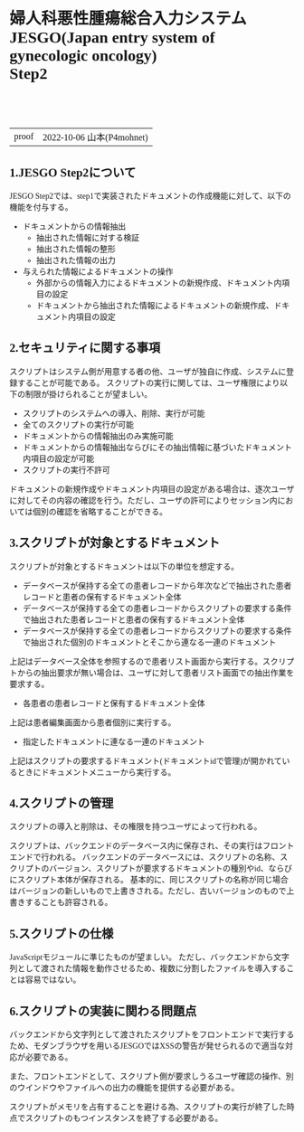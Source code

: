 <style>
BODY {
    font-family: 'BIZ UDPMincho', serif;
}
</style>
# 婦人科悪性腫瘍総合入力システム<br/>JESGO(Japan entry system of gynecologic oncology)<br/>Step2

<table style="margin-top: 5rem; margin-left: auto; margin-right: auto;">
<tr><td>proof</td><td>2022-10-06 山本(P4mohnet)</td></tr>
</table>

## 1.JESGO Step2について
JESGO Step2では、step1で実装されたドキュメントの作成機能に対して、以下の機能を付与する。

- ドキュメントからの情報抽出
  - 抽出された情報に対する検証
  - 抽出された情報の整形
  - 抽出された情報の出力
- 与えられた情報によるドキュメントの操作
  - 外部からの情報入力によるドキュメントの新規作成、ドキュメント内項目の設定
  - ドキュメントから抽出された情報によるドキュメントの新規作成、ドキュメント内項目の設定

## 2.セキュリティに関する事項
スクリプトはシステム側が用意する者の他、ユーザが独自に作成、システムに登録することが可能である。
スクリプトの実行に関しては、ユーザ権限により以下の制限が掛けられることが望ましい。

- スクリプトのシステムへの導入、削除、実行が可能
- 全てのスクリプトの実行が可能
- ドキュメントからの情報抽出のみ実施可能
- ドキュメントからの情報抽出ならびにその抽出情報に基づいたドキュメント内項目の設定が可能
- スクリプトの実行不許可

ドキュメントの新規作成やドキュメント内項目の設定がある場合は、逐次ユーザに対してその内容の確認を行う。ただし、ユーザの許可によりセッション内においては個別の確認を省略することができる。

## 3.スクリプトが対象とするドキュメント
スクリプトが対象とするドキュメントは以下の単位を想定する。

- データベースが保持する全ての患者レコードから年次などで抽出された患者レコードと患者の保有するドキュメント全体
- データベースが保持する全ての患者レコードからスクリプトの要求する条件で抽出された患者レコードと患者の保有するドキュメント全体
- データベースが保持する全ての患者レコードからスクリプトの要求する条件で抽出された個別のドキュメントとそこから連なる一連のドキュメント

上記はデータベース全体を参照するので患者リスト画面から実行する。スクリプトからの抽出要求が無い場合は、ユーザに対して患者リスト画面での抽出作業を要求する。

- 各患者の患者レコードと保有するドキュメント全体

上記は患者編集画面から患者個別に実行する。

- 指定したドキュメントに連なる一連のドキュメント

上記はスクリプトの要求するドキュメント(ドキュメントidで管理)が開かれているときにドキュメントメニューから実行する。

## 4.スクリプトの管理
スクリプトの導入と削除は、その権限を持つユーザによって行われる。

スクリプトは、バックエンドのデータベース内に保存され、その実行はフロントエンドで行われる。
バックエンドのデータベースには、スクリプトの名称、スクリプトのバージョン、スクリプトが要求するドキュメントの種別やid、ならびにスクリプト本体が保存される。
基本的に、同じスクリプトの名称が同じ場合はバージョンの新しいもので上書きされる。ただし、古いバージョンのもので上書きすることも許容される。

## 5.スクリプトの仕様
JavaScriptモジュールに準じたものが望ましい。
ただし、バックエンドから文字列として渡された情報を動作させるため、複数に分割したファイルを導入することは容易ではない。

## 6.スクリプトの実装に関わる問題点
バックエンドから文字列として渡されたスクリプトをフロントエンドで実行するため、モダンブラウザを用いるJESGOではXSSの警告が発せられるので適当な対応が必要である。

また、フロントエンドとして、スクリプト側が要求しうるユーザ確認の操作、別のウインドウやファイルへの出力の機能を提供する必要がある。

スクリプトがメモリを占有することを避ける為、スクリプトの実行が終了した時点でスクリプトのもつインスタンスを終了する必要がある。
